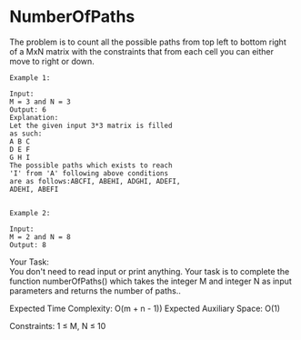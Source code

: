 
# NumberOfPaths



The problem is to count all the possible paths from top left to bottom right of a MxN matrix with the constraints that from each cell you can either move to right or down.

```
Example 1:

Input:
M = 3 and N = 3
Output: 6
Explanation:
Let the given input 3*3 matrix is filled 
as such:
A B C
D E F
G H I
The possible paths which exists to reach 
'I' from 'A' following above conditions 
are as follows:ABCFI, ABEHI, ADGHI, ADEFI, 
ADEHI, ABEFI
 
```
```
Example 2:

Input:
M = 2 and N = 8
Output: 8
```


Your Task:  
You don't need to read input or print anything. Your task is to complete the function numberOfPaths() which takes the integer M and integer N as input parameters and returns the number of paths..

Expected Time Complexity: O(m + n - 1))
Expected Auxiliary Space: O(1)

 

Constraints:
1 ≤ M, N ≤ 10
